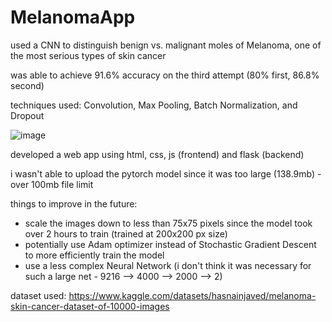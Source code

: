 # MelanomaApp

used a CNN to distinguish benign vs. malignant moles of Melanoma, one of the most serious types of skin cancer

was able to achieve 91.6% accuracy on the third attempt (80% first, 86.8% second)

techniques used: Convolution, Max Pooling, Batch Normalization, and Dropout

![image](https://github.com/kanishkrr/MelanomaApp/assets/138060333/2c0f221a-d677-49ec-8791-ba184e54b86a)

developed a web app using html, css, js (frontend) and flask (backend)

i wasn't able to upload the pytorch model since it was too large (138.9mb) - over 100mb file limit

things to improve in the future:

- scale the images down to less than 75x75 pixels since the model took over 2 hours to train (trained at 200x200 px size)
- potentially use Adam optimizer instead of Stochastic Gradient Descent to more efficiently train the model
- use a less complex Neural Network (i don't think it was necessary for such a large net - 9216 --> 4000 --> 2000 --> 2)

dataset used: https://www.kaggle.com/datasets/hasnainjaved/melanoma-skin-cancer-dataset-of-10000-images

